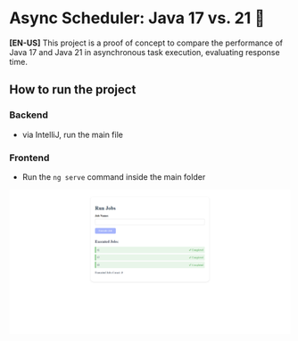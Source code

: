 # Async Scheduler: Java 17 vs. 21 🚀

**[EN-US]**
This project is a proof of concept to compare the performance of Java 17 and Java 21 in asynchronous task execution, evaluating response time.

## How to run the project

### Backend
- via IntelliJ, run the main file

### Frontend
- Run the `ng serve` command inside the main folder

![alt text](image.png)
